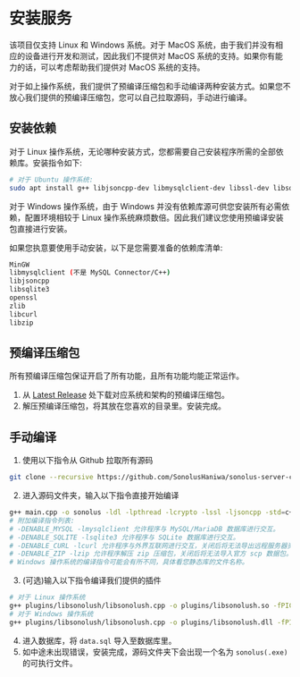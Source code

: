 # 安装服务

该项目仅支持 Linux 和 Windows 系统。对于 MacOS 系统，由于我们并没有相应的设备进行开发和测试，因此我们不提供对 MacOS 系统的支持。如果你有能力的话，可以考虑帮助我们提供对 MacOS 系统的支持。

对于如上操作系统，我们提供了预编译压缩包和手动编译两种安装方式。如果您不放心我们提供的预编译压缩包，您可以自己拉取源码，手动进行编译。

## 安装依赖

对于 Linux 操作系统，无论哪种安装方式，您都需要自己安装程序所需的全部依赖库。安装指令如下:

```bash
# 对于 Ubuntu 操作系统:
sudo apt install g++ libjsoncpp-dev libmysqlclient-dev libssl-dev libsqlite3-dev libcurl4 libzip-dev -y
```

对于 Windows 操作系统，由于 Windows 并没有依赖库源可供您安装所有必需依赖，配置环境相较于 Linux 操作系统麻烦数倍。因此我们建议您使用预编译安装包直接进行安装。

如果您执意要使用手动安装，以下是您需要准备的依赖库清单:

```bash
MinGW
libmysqlclient (不是 MySQL Connector/C++)
libjsoncpp
libsqlite3
openssl
zlib
libcurl
libzip
```

## 预编译压缩包

所有预编译压缩包保证开启了所有功能，且所有功能均能正常运作。

1. 从 [Latest Release](https://github.com/SonolusHaniwa/sonolus-server-cpp/releases/latest) 处下载对应系统和架构的预编译压缩包。
2. 解压预编译压缩包，将其放在您喜欢的目录里。安装完成。

## 手动编译

1. 使用以下指令从 Github 拉取所有源码

```bash
git clone --recursive https://github.com/SonolusHaniwa/sonolus-server-cpp
```

2. 进入源码文件夹，输入以下指令直接开始编译

```bash
g++ main.cpp -o sonolus -ldl -lpthread -lcrypto -lssl -ljsoncpp -std=c++14 -O2 -g
# 附加编译指令列表:
# -DENABLE_MYSQL -lmysqlclient 允许程序与 MySQL/MariaDB 数据库进行交互。
# -DENABLE_SQLITE -lsqlite3 允许程序与 SQLite 数据库进行交互。
# -DENABLE_CURL -lcurl 允许程序与外界互联网进行交互，关闭后将无法导出远程服务器资源。
# -DENABLE_ZIP -lzip 允许程序解压 zip 压缩包，关闭后将无法导入官方 scp 数据包。
# Windows 操作系统的编译指令可能会有所不同，具体看您静态库的文件名称。
```

3. (可选)输入以下指令编译我们提供的插件

```bash
# 对于 Linux 操作系统
g++ plugins/libsonolush/libsonolush.cpp -o plugins/libsonolush.so -fPIC -shared -std=c++17 -DENABLE_MYSQL -DENABLE_SQLITE -DENABLE_CURL -DENABLE_ZIP
# 对于 Windows 操作系统
g++ plugins/libsonolush/libsonolush.cpp -o plugins/libsonolush.dll -fPIC -shared -std=c++17 -DENABLE_MYSQL -DENABLE_SQLITE -DENABLE_CURL -DENABLE_ZIP
```

4. 进入数据库，将 `data.sql` 导入至数据库里。
5. 如中途未出现错误，安装完成，源码文件夹下会出现一个名为 `sonolus(.exe)` 的可执行文件。